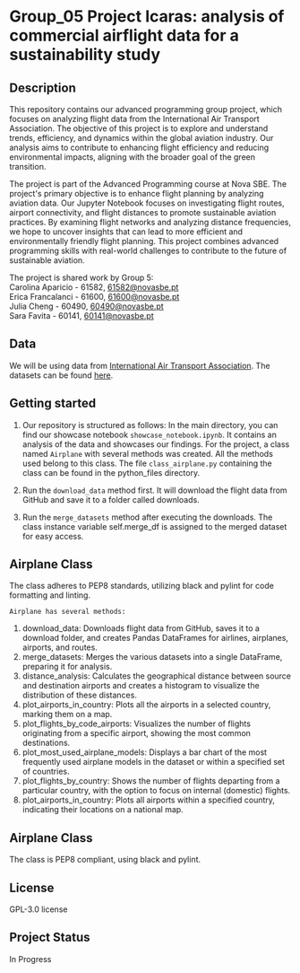 # Group_05 Project Icaras: analysis of commercial airflight data for a sustainability study

## Description

This repository contains our advanced programming group project, which focuses on analyzing flight data from the International Air Transport Association. The objective of this project is to explore and understand trends, efficiency, and dynamics within the global aviation industry. Our analysis aims to contribute to enhancing flight efficiency and reducing environmental impacts, aligning with the broader goal of the green transition.

The project is part of the Advanced Programming course at Nova SBE. The project's primary objective is to enhance flight planning by analyzing aviation data. Our Jupyter Notebook focuses on investigating flight routes, airport connectivity, and flight distances to promote sustainable aviation practices. By examining flight networks and analyzing distance frequencies, we hope to uncover insights that can lead to more efficient and environmentally friendly flight planning. This project combines advanced programming skills with real-world challenges to contribute to the future of sustainable aviation.

The project is shared work by Group 5:\
Carolina Aparicio - 61582, 61582@novasbe.pt\
Erica Francalanci - 61600, 61600@novasbe.pt\
Julia Cheng - 60490, 60490@novasbe.pt\
Sara Favita - 60141, 60141@novasbe.pt

## Data
We will be using data from [International Air Transport Association](https://www.iata.org/). The datasets can be found [here](https://gitlab.com/adpro1/adpro2024/-/raw/main/Files/flight_data.zip?inline=false).


## Getting started
1. Our repository is structured as follows: In the main directory, you can find our showcase notebook ```showcase_notebook.ipynb```. It contains an analysis of the data and showcases our findings. For the project, a class named ```Airplane``` with several methods was created. All the methods used belong to this class. The file ```class_airplane.py``` containing the class can be found in the python_files directory.

2. Run the ```download_data``` method first. It will download the flight data from GitHub and save it to a folder called downloads.

3. Run the ```merge_datasets``` method after executing the downloads. The class instance variable self.merge_df is assigned to the merged dataset for easy access.


## Airplane Class
The class adheres to PEP8 standards, utilizing black and pylint for code formatting and linting.

```Airplane has several methods:```

1. download_data: Downloads flight data from GitHub, saves it to a download folder, and creates Pandas DataFrames for airlines, airplanes, airports, and routes.
2. merge_datasets: Merges the various datasets into a single DataFrame, preparing it for analysis.
3. distance_analysis: Calculates the geographical distance between source and destination airports and creates a histogram to visualize the distribution of these distances.
4. plot_airports_in_country: Plots all the airports in a selected country, marking them on a map.
5. plot_flights_by_code_airports: Visualizes the number of flights originating from a specific airport, showing the most common destinations.
6. plot_most_used_airplane_models: Displays a bar chart of the most frequently used airplane models in the dataset or within a specified set of countries.
7. plot_flights_by_country: Shows the number of flights departing from a particular country, with the option to focus on internal (domestic) flights.
8. plot_airports_in_country: Plots all airports within a specified country, indicating their locations on a national map.

## Airplane Class
The class is PEP8 compliant, using black and pylint.


## License
GPL-3.0 license

## Project Status
In Progress